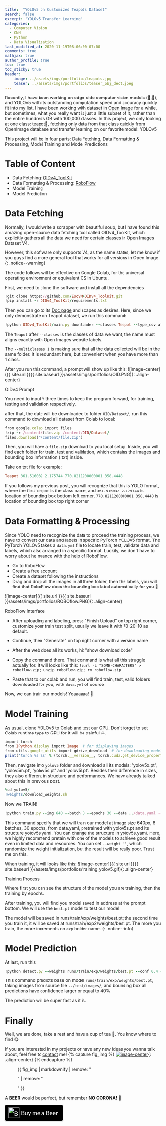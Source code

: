 ```yaml
---
title:  "YOLOv5 on Customized Teapots Dataset"
search: false
excerpt: 'YOLOv5 Transfer Learning'
categories: 
  - Computer Vision
  - CNN
  - Python
  - Data Visualization
last_modified_at: 2020-11-19T08:06:00-07:00
comments: true
mathjax: true
author_profile: true
toc: true
toc_sticky: true
header:
    image: ../assets/imgs/portfolios/teapots.jpg
    teaser: ../assets/imgs/portfolios/teaser_obj_dect.jpeg
---
```


Recently, I have been working on edge-side computer vision models (🚗,📱), and YOLOv5 with its outstanding computation speed and accuracy quickly fit into my list. I have been working with dataset in [Open Image](https://storage.googleapis.com/openimages/web/index.html) for a while, but sometimes, what you really want is just a little subset of it, rather than the entire hundreds GB with 100,000 classes. In this project, we only looking at one class: teapot🍵, fetching only data from that class quickly from OpenImage database and transfer learning on our favorite model: YOLOv5

This project will be in four parts: Data Fetching, Data Formatting & Processing, Model Training and Model Predictions

# Table of Content
- Data Fetching: [OIDv4_ToolKit](https://github.com/EscVM/OIDv4_ToolKit)
- Data Formatting & Processing: [RoboFlow](https://roboflow.com/)
- Model Training
- Model Prediction

# Data Fetching
Normally, I would write a scrapper with beautiful soup, but I have found this amazing open-source data fetching tool called OIDv4_ToolKit, which explicitly gathers all the data we need for certain classes in Open Images Dataset V4.

However, this software only supports V4, as the name states, let me know if you guys find a more general tool that works for all versions in Open Image
{: .notice--warning}

The code follows will be effective on Google Colab, for the universal operating environment or equivalent OS in Ubuntu.

First, we need to clone the software and install all the dependencies

```ruby
!git clone https://github.com/EscVM/OIDv4_ToolKit.git
!pip install -r OIDv4_ToolKit/requirements.txt
```

Then you can go to its [Doc page](https://github.com/EscVM/OIDv4_ToolKit#10-getting-started) and scapes as desires. Here, since we only demonstrate on Teapot dataset, we run this command:

```ruby
!python OIDv4_ToolKit/main.py downloader --classes Teapot --type_csv all --multiclasses 1
```

The `Teapot` after `--classes` is the classes of data we want, the name must aligns exactly with Open Images website labels. 

The `--multiclasses 1` is making sure that all the data collected will be in the same folder. It is redundant here, but convenient when you have more than 1 class.

After you run this command, a prompt will show up like this:
![image-center]({{ site.url }}{{ site.baseurl }}/assets/imgs/portfolios/OID.PNG){: .align-center}
<figcaption>OIDv4 Prompt</figcaption>

You need to input `Y` three times to keep the program forward, for training, testing and validation respectively.  

after that, the date will be downloaded to folder `OID/Dataset/`, run this command to download all dataset from Colab to local:

```ruby
from google.colab import files
!zip -r /content/file.zip /content/OID/Dataset/
files.download("/content/file.zip")
```

Then, you will have a `file.zip` download to you local setup. Inside, you will find each folder for train, test and validation, which contains the images and bounding box information (.txt) inside. 

Take on txt file for example:

```ruby
Teapot 361.516032 2.175744 770.8211200000001 358.4448
```

If you follows my previous post, you will recognize that this is YOLO format, where the first `Teapot` is the class name, and `361.516032 2.175744` is location of bounding box bottom left corner, `770.8211200000001 358.4448` is location of bounding box top right corner

# Data Formatting & Processing
Since YOLO need to recognize the data to proceed the training process, we have to convert our data and labels in specific PyTorch YOLOv5 format. The PyTorch YOLOv5 takes a `data.yml` file to locate train, test, validate data and labels, which also arranged in a specific format. Luckily, we don't have to worry about he nuance with the help of RoboFlow. 

- Go to RoboFlow 
- Create a free account
- Create a dataset following the instructions 
- Drag and drop all the images in all three folder, then the labels, you will find that RoboFlow does the bounding box label automatically for you 🤟

![image-center]({{ site.url }}{{ site.baseurl }}/assets/imgs/portfolios/ROBOflow.PNG){: .align-center}
<figcaption>RoboFlow Interface</figcaption>

- After uploading and labeling, press "Finish Upload" on top right corner, customize your train test split, usually we leave it with 70-20-10 as default. 
- Continue, then "Generate" on top right corner with a version name
- After the web does all its works, hit "show download code" 
- Copy the command there. That command is what all this struggle actually for. It will looks like this: `!curl -L "SOME-CHARACTERS" > roboflow.zip; unzip roboflow.zip; rm roboflow.zip`

- Paste that to our colab and run, you will find train, test, valid folders downloaded for you, with `data.yml` of course

Now, we can train our models! Yeaaaaaa! 🍕

# Model Training
As usual, clone YOLOv5 to Colab and test our GPU. Don't forget to set Colab runtime type to GPU for it will be painful ☠. 
```ruby
import torch
from IPython.display import Image  # for displaying images
from utils.google_utils import gdrive_download  # for downloading models/datasets
print('torch %s %s' % (torch.__version__, torch.cuda.get_device_properties(0) if torch.cuda.is_available() else 'CPU'))
```

Then, navigate into `yolov5` folder and download all its models: 'yolov5x.pt', 'yolov5m.pt', 'yolov5s.pt' and 'yolov5l.pt'. Besides their difference in sizes, they also different in structure and performances. We have already talked about this in previous post.

```ruby
%cd yolov5/
!weights/download_weights.sh
```

Now we TRAIN!

```ruby
!python train.py --img 640 --batch 8 --epochs 30 --data ../data.yaml --weights yolov5s.pt --device 0 --cfg ./models/yolov5s.yaml
```

This command specify that we will train our model at image size 640px, 8 batches, 30 epochs, from data.yaml, pretrained with yolov5s.pt and its structure yolov5s.yaml. You can change the structure in yolov5s.yaml. Here, we highly recommend pretain with one of the models to achieve good result even in limited data and resources. You can set `--weight ''`, which randomize the weight initialization, but the result will be really poor. Trust me on this.

When training, it will looks like this:
![image-center]({{ site.url }}{{ site.baseurl }}/assets/imgs/portfolios/training_yolov5.gif){: .align-center}
<figcaption>Training Process</figcaption>

Where first you can see the structure of the model you are training, then the training by epochs.

After training, you will find you model saved in address at the prompt bottom. We will use the `best.pt` model to test our model

The model will be saved in runs/train/exp/weights/best.pt; the second time you train it, it will be saved at runs/train/exp2/weights/best.pt. The more you train, the more increments on `exp` holder name.
{: .notice--info}

# Model Prediction
At last, run this
```ruby
!python detect.py --weights runs/train/exp/weights/best.pt --conf 0.4 --source ../test/images/
```

This command predicts base on model `runs/train/exp/weights/best.pt`, taking images from source file `../test/images/`, and bounding box all predictions have confidence larger or equal to 40%

The prediction will be super fast as it is.

# Finally
Well, we are done, take a rest and have a cup of tea 🍵. You know where to find 😋

If you are interested in my projects or have any new ideas you wanna talk about, feel free to [contact](mailto:haoyanhy.jiang@mail.utoronto.ca) me!
{% capture fig_img %}
[![image-center](https://media.tenor.com/images/60a80f76872a66d9a98024ebc90576a0/tenor.gif)](https://media.tenor.com/images/60a80f76872a66d9a98024ebc90576a0/tenor.gif){: .align-center}
{% endcapture %}

<figure>
  {{ fig_img | markdownify | remove: "<p>" | remove: "</p>" }}
</figure>

A **BEER** would be perfect, but remember **NO CORONA!** 🍻 
<style>.bmc-button img{height: 34px !important;width: 35px !important;margin-bottom: 1px !important;box-shadow: none !important;border: none !important;vertical-align: middle !important;}.bmc-button{padding: 7px 15px 7px 10px !important;line-height: 35px !important;height:51px !important;text-decoration: none !important;display:inline-flex !important;color:#ffffff !important;background-color:#000000 !important;border-radius: 5px !important;border: 1px solid transparent !important;padding: 7px 15px 7px 10px !important;font-size: 20px !important;letter-spacing:-0.08px !important;box-shadow: 0px 1px 2px rgba(190, 190, 190, 0.5) !important;-webkit-box-shadow: 0px 1px 2px 2px rgba(190, 190, 190, 0.5) !important;margin: 0 auto !important;font-family:'Lato', sans-serif !important;-webkit-box-sizing: border-box !important;box-sizing: border-box !important;}.bmc-button:hover, .bmc-button:active, .bmc-button:focus {-webkit-box-shadow: 0px 1px 2px 2px rgba(190, 190, 190, 0.5) !important;text-decoration: none !important;box-shadow: 0px 1px 2px 2px rgba(190, 190, 190, 0.5) !important;opacity: 0.85 !important;color:#ffffff !important;}</style><link href="https://fonts.googleapis.com/css?family=Lato&subset=latin,latin-ext" rel="stylesheet"><a class="bmc-button" target="_blank" href="https://www.buymeacoffee.com/MaxJiang"><img src="https://cdn.buymeacoffee.com/buttons/bmc-new-btn-logo.svg" alt="Buy me a Beer"><span style="margin-left:5px;font-size:19px !important;">Buy me a Beer</span></a>
